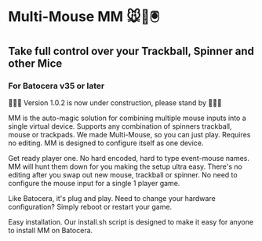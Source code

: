 # Multi-Mouse MM 🐭👾🖲️

## Take full control over your Trackball, Spinner and other Mice

### For Batocera v35 or later

🚧🚧🚧 Version 1.0.2 is now under construction, please stand by 🚧🚧🚧

MM is the auto-magic solution for combining multiple mouse inputs into a single virtual device. Supports any combination of spinners trackball, mouse or trackpads. We made Multi-Mouse, so you can just play. Requires no editing. MM is designed to configure itself as one device.

Get ready player one. No hard encoded, hard to type event-mouse names. MM will hunt them down for you making the setup ultra easy. There's no editing after you swap out new mouse, trackball or spinner. No need to configure the mouse input for a single 1 player game.

Like Batocera, it's plug and play. Need to change your hardware configuration? Simply reboot or restart your game.

Easy installation. Our install.sh script is designed to make it easy for anyone to install MM on Batocera.
